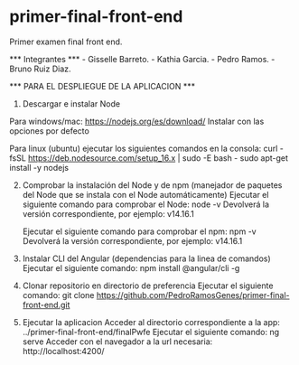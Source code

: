 # primer-final-front-end
Primer examen final front end.

*** Integrantes ***
    - Gisselle Barreto.
    - Kathia Garcia.
    - Pedro Ramos.
    - Bruno Ruiz Diaz.


*** PARA EL DESPLIEGUE DE LA APLICACION ***

1) Descargar e instalar Node

Para windows/mac: https://nodejs.org/es/download/
Instalar con las opciones por defecto

Para linux (ubuntu) ejecutar los siguientes comandos en la consola: 
curl -fsSL https://deb.nodesource.com/setup_16.x | sudo -E bash -
sudo apt-get install -y nodejs


2) Comprobar la instalación del Node y de npm (manejador de paquetes del Node que se instala con el Node automáticamente)
	Ejecutar el siguiente comando para comprobar el Node:
	    node -v
	Devolverá la versión correspondiente, por ejemplo:
	    v14.16.1
	
    Ejecutar el siguiente comando para comprobar el npm:
	    npm -v
	Devolverá la versión correspondiente, por ejemplo:
	    v14.16.1


3) Instalar CLI del Angular (dependencias para la linea de comandos)
    Ejecutar el siguiente comando:
        npm install @angular/cli -g


4) Clonar repositorio en directorio de preferencia
    Ejecutar el siguiente comando:
        git clone https://github.com/PedroRamosGenes/primer-final-front-end.git


5) Ejecutar la aplicacion 
    Acceder al directorio correspondiente a la app:
        ../primer-final-front-end/finalPwfe
    Ejecutar el siguiente comando:
        ng serve
    Acceder con el navegador a la url necesaria:
        http://localhost:4200/




